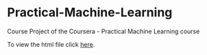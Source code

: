 # Practical-Machine-Learning
Course Project of the Coursera - Practical Machine Learning course

To view the html file click [here](http://www.hecman.com/Practical-Machine-Learning/PML_CourseProject.html).
